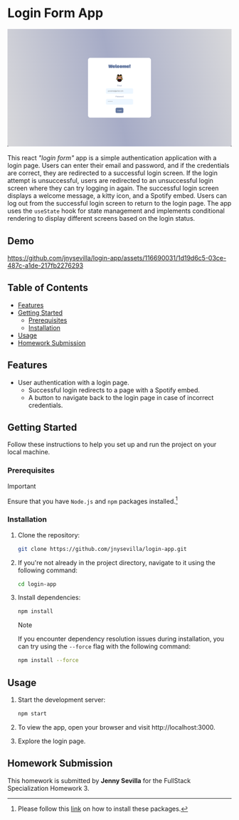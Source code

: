 # Login Form App

![Preview](src/components/assets/images/preview.png)

This react *"login form"* app is a simple authentication application with a login page. Users can enter their email and password, and if the credentials are correct, they are redirected to a successful login screen. If the login attempt is unsuccessful, users are redirected to an unsuccessful login screen where they can try logging in again. The successful login screen displays a welcome message, a kitty icon, and a Spotify embed. Users can log out from the successful login screen to return to the login page. The app uses the `useState` hook for state management and implements conditional rendering to display different screens based on the login status.

## Demo


https://github.com/jnysevilla/login-app/assets/116690031/1d19d6c5-03ce-487c-a1de-217fb2276293





## Table of Contents

- [Features](#features)
- [Getting Started](#getting-started)
  - [Prerequisites](#prerequisites)
  - [Installation](#installation)
- [Usage](#usage)
- [Homework Submission](#homework-submission)


## Features

  - User authentication with a login page.
    - Successful login redirects to a page with a Spotify embed.
    - A button to navigate back to the login page in case of incorrect credentials.

## Getting Started

Follow these instructions to help you set up and run the project on your local machine.

### Prerequisites

>[!IMPORTANT]  
> Ensure that you have `Node.js` and `npm` packages installed.[^1]


### Installation

1. Clone the repository:

   ```bash
   git clone https://github.com/jnysevilla/login-app.git
   ```

2. If you're not already in the project directory, navigate to it using the following command:

    ```bash
    cd login-app
    ```

3. Install dependencies: 

    ```bash
    npm install
    ```

    >[!NOTE]  
    > If you encounter dependency resolution issues during installation, you can try using the `--force` flag with the following command:

      ```bash
      npm install --force
      ```

## Usage

1. Start the development server:

    ```bash
    npm start
    ```
2. To view the app, open your browser and visit http://localhost:3000.
3. Explore the login page. 

## Homework Submission
This homework is submitted by **Jenny Sevilla** for the FullStack Specialization Homework 3.

[^1]: Please follow this [link](https://docs.npmjs.com/downloading-and-installing-node-js-and-npm) on how to install these packages.
